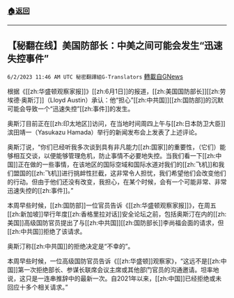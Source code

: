 ###  [:house:返回](README.md)
---


## 【秘翻在线】美国防部长：中美之间可能会发生“迅速失控事件”
`6/2/2023 11:46 AM UTC 秘密翻譯組G-Translators` [轉載自GNews](https://gnews.org/articles/1352159)

根据《[[zh:华盛顿观察家报]]》[[zh:6月1日]]的报道，[[zh:美国国防部长]][[zh:劳埃德·奥斯汀]]（Lloyd Austin）承认：他“担心”[[zh:中共国]][[zh:国防部]]的沉默可能会导致一个“迅速失控”[[zh:事件]]的发生。

奥斯汀目前正在[[zh:印太地区]]访问，在当地时间周四上午与[[zh:日本防卫大臣]]滨田靖一（Yasukazu Hamada）举行的新闻发布会上发表了上述评论。

奥斯汀说，“你们已经听我多次谈到具有非凡能力[[zh:国家]]的重要性，（它们）能够相互交谈，以便能够管理危机，防止事情不必要地失控。当我们看一下[[zh:中国]]正在做的一些事情，在该地区的国际空域和国际水道对我们的[[zh:飞机]]和我们盟国的[[zh:飞机]]进行挑衅性拦截，这非常令人担忧，我们希望他们会改变他们的行动。但由于他们还没有改变，我担心，在某个时候，会有一个可能非常、非常迅速失控的[[zh:事件]]。”

本周早些时候，[[zh:国防部]]一位官员告诉《[[zh:华盛顿观察家报]]》，在周五[[zh:新加坡]]举行年度[[zh:香格里拉对话]]安全论坛之前，包括奥斯汀在内的[[zh:美国]]高级国防官员提出了与[[zh:中共国]][[zh:国防部长]]李尚福会面的请求，但[[zh:中共国]]拒绝了该请求。

奥斯汀称[[zh:中共国]]的拒绝决定是“不幸的”。

本周早些时候，一位高级国防官员告诉《[[zh:华盛顿]]观察家》，“这远不是[[zh:中国]]第一次拒绝部长、参谋长联席会议主席或其他部门官员的沟通邀请。坦率地说，这只是一连串推辞中的最新一次。自2021年以来，[[zh:中国]]已经拒绝或未回应十多个相关请求。”
